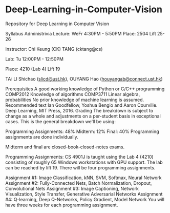 # Deep-Learning-in-Computer-Vision
Repository for Deep Learning in Computer Vision

Syllabus
Administrivia
Lecture: WeFr 4:30PM - 5:50PM
Place: 2504 Lift 25-26

Instructor: Chi Keung (CK) TANG (cktang@cs)

Lab: Tu 12:00PM - 12:50PM

Place: 4210 (Lab 4) Lift 19

TA: LI Shichao (slicd@ust.hk), OUYANG Hao (houyangab@connect.ust.hk) 


Prerequisites
A good working knowledge of Python or C/C++ programming COMP2012
Knowledge of algorithms COMP3711
Linear algebra, probabilities
No prior knowledge of machine learning is assumed.
Recommended text
Ian Goodfellow, Yoshua Bengio and Aaron Courville. Deep Learning, MIT Press, 2016.
Grading
The breakdown is subject to change as a whole and adjustments on a per-student basis in exceptional cases. This is the general breakdown we'll be using:

Programming Assignments:	48%
Midterm:	12%
Final:	40%
Programming assignments are done individually.

Midterm and final are closed-book-closed-notes exams.

Programming Assignments:
CS 4901J is taught using the Lab 4 (4210) consisting of roughly 65 Windows workstations with GPU support. The lab can be reached by lift 19.
There will be four programming assignments.

Assignment #1:
Image Classification, kNN, SVM, Softmax, Neural Network
Assignment #2:
Fully-Connected Nets, Batch Normalization, Dropout, Convolutional Nets
Assignment #3:
Image Captioning, Network Visualization, Style Transfer, Generative Adversarial Networks
Assignment #4:
Q-learning, Deep Q-Networks, Policy Gradient, Model Network
You will have three weeks for each programming assignment.
